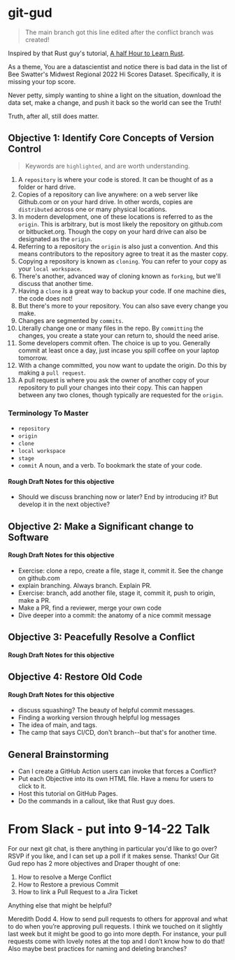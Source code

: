# git-gud
> The main branch got this line edited after the conflict branch was created!

Inspired by that Rust guy's tutorial, [A half Hour to Learn Rust](https://fasterthanli.me/articles/a-half-hour-to-learn-rust).

As a theme, You are a datascientist and notice there is bad data
in the list of Bee Swatter's Midwest Regional 2022 Hi Scores Dataset.
Specifically, it is missing your top score.

Never petty, simply wanting to shine a light on the situation, download
the data set, make a change, and push it back so the world can see the Truth!

Truth, after all, still does matter.

## Objective 1: Identify Core Concepts of Version Control

> Keywords are `highlighted`, and are worth understanding.

1. A `repository` is where your code is stored. It can be thought of as a folder or hard drive.
2. Copies of a repository can live anywhere: on a web server like Github.com or on your hard drive. In other words, copies are `distributed` across one or many physical locations.
3. In modern development, one of these locations is referred to as the `origin`. This is arbitrary, but is most likely the repository on github.com or bitbucket.org. Though the copy on your hard drive can also be designated as the `origin`.
4. Referring to a repository the `origin` is also just a convention.  And this means contributors to the repository agree to treat it as the master copy.
5. Copying a repository is known as `cloning`. You can refer to your copy as your `local workspace`.
6. There's another, advanced way of cloning known as `forking`, but we'll discuss that another time.
7. Having a `clone` is a great way to backup your code. If one machine dies, the code does not!
8. But there's more to your repository. You can also save every change you make.
9. Changes are segmented by `commits`.
10. Literally change one or many files in the repo.  By `committing` the changes, you create a state your can return to, should the need arise.
11. Some developers commit often. The choice is up to you. Generally commit at least once a day, just incase you spill coffee on your laptop tomorrow.
12. With a change committed, you now want to update the origin. Do this by making a `pull request`.
13. A pull request is where you ask the owner of another copy of your repository to pull your changes into their copy.  This can happen between any two clones, though typically are requested for the `origin`.

### Terminology To Master
 * `repository`
 * `origin`
 * `clone`
 * `local workspace`
 * `stage`
 * `commit` A noun, and a verb. To bookmark the state of your code.

#### Rough Draft Notes for this objective
* Should we discuss branching now or later? End by introducing it? But develop it in the next objective?

## Objective 2: Make a Significant change to Software
#### Rough Draft Notes for this objective
* Exercise: clone a repo, create a file, stage it, commit it. See the change on github.com
* explain branching. Always branch. Explain PR.
* Exercise: branch, add another file, stage it, commit it, push to origin, make a PR.
* Make a PR, find a reviewer, merge your own code
* Dive deeper into a commit: the anatomy of a nice commit message

## Objective 3: Peacefully Resolve a Conflict
#### Rough Draft Notes for this objective

## Objective 4: Restore Old Code
#### Rough Draft Notes for this objective
* discuss squashing? The beauty of helpful commit messages.
* Finding a working version through helpful log messages
* The idea of main, and tags.
* The camp that says CI/CD, don't branch--but that's for another time.
 

## General Brainstorming
 * Can I create a GitHub Action users can invoke that forces a Conflict?
 * Put each Objective into its own HTML file. Have a menu for users to click to it.
 * Host this tutorial on GitHub Pages.
 * Do the commands in a callout, like that Rust guy does.

# From Slack - put into 9-14-22 Talk
For our next git chat, is there anything in particular you'd like to go over?  RSVP if you like, and I can set up a poll if it makes sense.  Thanks!
Our Git Gud repo has 2 more objectives and Draper thought of one:
1. How to resolve a Merge Conflict
2. How to Restore a previous Commit
3. How to link a Pull Request to a Jira Ticket

Anything else that might be helpful?

Meredith Dodd
4.  How to send pull requests to others for approval and what to do when you’re approving pull requests. I think we touched on it slightly last week but it might be good to go into more depth. For instance, your pull requests come with lovely notes at the top and I don’t know how to do that!
Also maybe best practices for naming and deleting branches?
